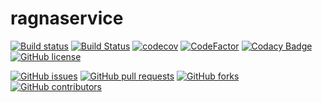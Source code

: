 # ragnaservice

[![Build status](https://ci.appveyor.com/api/projects/status/5f37q9k6jxjh9v9f?svg=true)](https://ci.appveyor.com/project/carloshenrq/ragnaservice) [![Build Status](https://travis-ci.com/carloshenrq/ragnaservice.svg?branch=master)](https://travis-ci.com/carloshenrq/ragnaservice) [![codecov](https://codecov.io/gh/carloshenrq/ragnaservice/branch/master/graph/badge.svg)](https://codecov.io/gh/carloshenrq/ragnaservice) [![CodeFactor](https://www.codefactor.io/repository/github/carloshenrq/ragnaservice/badge)](https://www.codefactor.io/repository/github/carloshenrq/ragnaservice) [![Codacy Badge](https://api.codacy.com/project/badge/Grade/88cb27f2a7b04c30a12ff4cc932860d4)](https://www.codacy.com/app/carloshenrq/ragnaservice?utm_source=github.com&amp;utm_medium=referral&amp;utm_content=carloshenrq/ragnaservice&amp;utm_campaign=Badge_Grade) [![GitHub license](https://img.shields.io/github/license/carloshenrq/ragnaservice.svg)](https://github.com/carloshenrq/ragnaservice/blob/master/LICENSE)


[![GitHub issues](https://img.shields.io/github/issues/carloshenrq/ragnaservice.svg)](https://github.com/carloshenrq/ragnaservice/issues) [![GitHub pull requests](https://img.shields.io/github/issues-pr/carloshenrq/ragnaservice.svg)](https://github.com/carloshenrq/ragnaservice/pulls) [![GitHub forks](https://img.shields.io/github/forks/carloshenrq/ragnaservice.svg)](https://github.com/carloshenrq/ragnaservice/network) [![GitHub contributors](https://img.shields.io/github/contributors/carloshenrq/ragnaservice.svg)](https://github.com/carloshenrq/ragnaservice/graphs/contributors)

